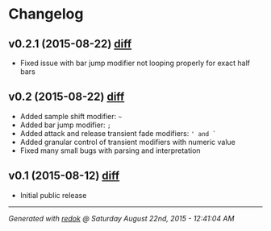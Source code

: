 # Changelog

## v0.2.1 (2015-08-22) [diff](https://github.com/adamrenklint/qwak/compare/v0.2.0...v0.2.1)

- Fixed issue with bar jump modifier not looping properly for exact half bars


## v0.2 (2015-08-22) [diff](https://github.com/adamrenklint/qwak/compare/v0.1.0...v0.2.0)

- Added sample shift modifier: ```~```
- Added bar jump modifier: ```;```
- Added attack and release transient fade modifiers: ```' and ` ```
- Added granular control of transient modifiers with numeric value
- Fixed many small bugs with parsing and interpretation

## v0.1 (2015-08-12) [diff](https://github.com/adamrenklint/qwak/compare/248783be0f026881d43f6af25128f1512047b8a3...v0.1.0)

- Initial public release

---
*Generated with [redok](https://github.com/adamrenklint/redok) @ Saturday August 22nd, 2015 - 12:41:04 AM*